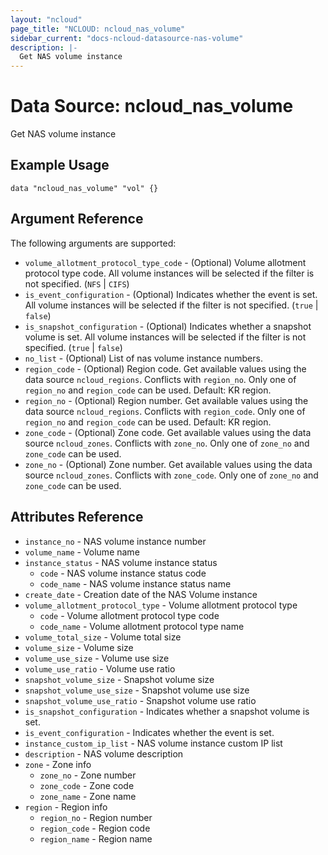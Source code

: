 ```yaml
---
layout: "ncloud"
page_title: "NCLOUD: ncloud_nas_volume"
sidebar_current: "docs-ncloud-datasource-nas-volume"
description: |-
  Get NAS volume instance
---
```


# Data Source: ncloud_nas_volume

Get NAS volume instance

## Example Usage

```hcl
data "ncloud_nas_volume" "vol" {}
```

## Argument Reference

The following arguments are supported:

* `volume_allotment_protocol_type_code` - (Optional) Volume allotment protocol type code. All volume instances will be selected if the filter is not specified. (`NFS` | `CIFS`)
* `is_event_configuration` - (Optional) Indicates whether the event is set. All volume instances will be selected if the filter is not specified. (`true` | `false`)
* `is_snapshot_configuration` - (Optional) Indicates whether a snapshot volume is set. All volume instances will be selected if the filter is not specified. (`true` | `false`)
* `no_list` - (Optional) List of nas volume instance numbers.
* `region_code` - (Optional) Region code. Get available values using the data source `ncloud_regions`.
    Conflicts with `region_no`. Only one of `region_no` and `region_code` can be used.
    Default: KR region.
* `region_no` - (Optional) Region number. Get available values using the data source `ncloud_regions`.
    Conflicts with `region_code`. Only one of `region_no` and `region_code` can be used.
    Default: KR region.
* `zone_code` - (Optional) Zone code. Get available values using the data source `ncloud_zones`.
    Conflicts with `zone_no`. Only one of `zone_no` and `zone_code` can be used.
* `zone_no` - (Optional) Zone number. Get available values using the data source `ncloud_zones`.
    Conflicts with `zone_code`. Only one of `zone_no` and `zone_code` can be used.

## Attributes Reference

* `instance_no` - NAS volume instance number
* `volume_name` - Volume name
* `instance_status` - NAS volume instance status
    * `code` - NAS volume instance status code
    * `code_name` - NAS volume instance status name
* `create_date` - Creation date of the NAS Volume instance
* `volume_allotment_protocol_type` - Volume allotment protocol type
    * `code` - Volume allotment protocol type code
    * `code_name` - Volume allotment protocol type name
* `volume_total_size` - Volume total size
* `volume_size` - Volume size
* `volume_use_size` - Volume use size
* `volume_use_ratio` - Volume use ratio
* `snapshot_volume_size` - Snapshot volume size
* `snapshot_volume_use_size` - Snapshot volume use size
* `snapshot_volume_use_ratio` - Snapshot volume use ratio
* `is_snapshot_configuration` - Indicates whether a snapshot volume is set.
* `is_event_configuration` - Indicates whether the event is set.
* `instance_custom_ip_list` - NAS volume instance custom IP list
* `description` - NAS volume description
* `zone` - Zone info
    * `zone_no` - Zone number
    * `zone_code` - Zone code
    * `zone_name` - Zone name
* `region` - Region info
    * `region_no` - Region number
    * `region_code` - Region code
    * `region_name` - Region name
